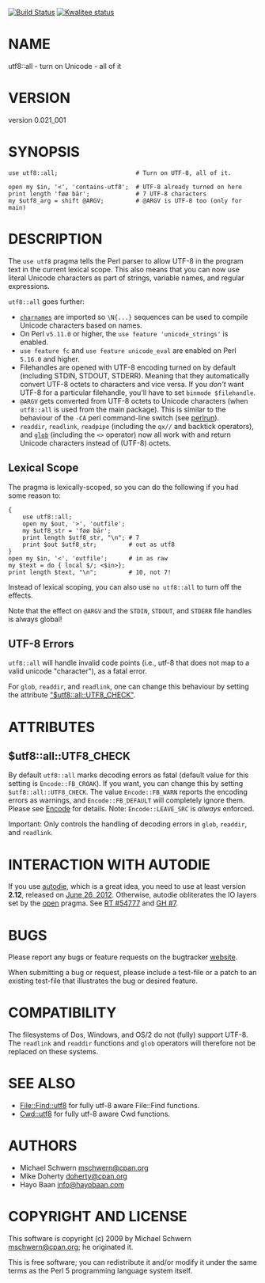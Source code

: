 [![Build Status](https://travis-ci.org/doherty/utf8-all.svg?branch=master)](https://travis-ci.org/doherty/utf8-all)
[![Kwalitee status](http://cpants.cpanauthors.org/dist/utf8-all.png)](http://cpants.charsbar.org/dist/overview/utf8-all)

# NAME

utf8::all - turn on Unicode - all of it

# VERSION

version 0.021\_001

# SYNOPSIS

    use utf8::all;                      # Turn on UTF-8, all of it.

    open my $in, '<', 'contains-utf8';  # UTF-8 already turned on here
    print length 'føø bār';             # 7 UTF-8 characters
    my $utf8_arg = shift @ARGV;         # @ARGV is UTF-8 too (only for main)

# DESCRIPTION

The `use utf8` pragma tells the Perl parser to allow UTF-8 in the
program text in the current lexical scope. This also means that you
can now use literal Unicode characters as part of strings, variable
names, and regular expressions.

`utf8::all` goes further:

- [`charnames`](https://metacpan.org/pod/charnames) are imported so `\N{...}` sequences can be
used to compile Unicode characters based on names.
- On Perl `v5.11.0` or higher, the `use feature 'unicode_strings'` is
enabled.
- `use feature fc` and `use feature unicode_eval` are enabled on Perl
`5.16.0` and higher.
- Filehandles are opened with UTF-8 encoding turned on by default
(including STDIN, STDOUT, STDERR). Meaning that they automatically
convert UTF-8 octets to characters and vice versa. If you _don't_
want UTF-8 for a particular filehandle, you'll have to set `binmode
$filehandle`.
- `@ARGV` gets converted from UTF-8 octets to Unicode characters (when
`utf8::all` is used from the main package). This is similar to the
behaviour of the `-CA` perl command-line switch (see [perlrun](https://metacpan.org/pod/perlrun)).
- `readdir`, `readlink`, `readpipe` (including the `qx//` and
backtick operators), and [`glob`](https://metacpan.org/pod/perlfunc#glob) (including the `<>` operator) now all work with and return Unicode characters instead
of (UTF-8) octets.

## Lexical Scope

The pragma is lexically-scoped, so you can do the following if you had
some reason to:

    {
        use utf8::all;
        open my $out, '>', 'outfile';
        my $utf8_str = 'føø bār';
        print length $utf8_str, "\n"; # 7
        print $out $utf8_str;         # out as utf8
    }
    open my $in, '<', 'outfile';      # in as raw
    my $text = do { local $/; <$in>};
    print length $text, "\n";         # 10, not 7!

Instead of lexical scoping, you can also use `no utf8::all` to turn
off the effects.

Note that the effect on `@ARGV` and the `STDIN`, `STDOUT`, and
`STDERR` file handles is always global!

## UTF-8 Errors

`utf8::all` will handle invalid code points (i.e., utf-8 that does
not map to a valid unicode "character"), as a fatal error.

For `glob`, `readdir`, and `readlink`, one can change this
behaviour by setting the attribute ["$utf8::all::UTF8\_CHECK"](#utf8-all-utf8_check).

# ATTRIBUTES

## $utf8::all::UTF8\_CHECK

By default `utf8::all` marks decoding errors as fatal (default value
for this setting is `Encode::FB_CROAK`). If you want, you can change this by
setting `$utf8::all::UTF8_CHECK`. The value `Encode::FB_WARN` reports
the encoding errors as warnings, and `Encode::FB_DEFAULT` will completely
ignore them. Please see [Encode](https://metacpan.org/pod/Encode) for details. Note: `Encode::LEAVE_SRC` is
_always_ enforced.

Important: Only controls the handling of decoding errors in `glob`,
`readdir`, and `readlink`.

# INTERACTION WITH AUTODIE

If you use [autodie](https://metacpan.org/pod/autodie), which is a great idea, you need to use at least
version **2.12**, released on [June 26,
2012](https://metacpan.org/source/PJF/autodie-2.12/Changes#L3).
Otherwise, autodie obliterates the IO layers set by the [open](https://metacpan.org/pod/open)
pragma. See [RT
\#54777](https://rt.cpan.org/Ticket/Display.html?id=54777) and [GH
\#7](https://github.com/doherty/utf8-all/issues/7).

# BUGS

Please report any bugs or feature requests on the bugtracker
[website](https://github.com/doherty/utf8-all/issues).

When submitting a bug or request, please include a test-file or a
patch to an existing test-file that illustrates the bug or desired
feature.

# COMPATIBILITY

The filesystems of Dos, Windows, and OS/2 do not (fully) support
UTF-8. The `readlink` and `readdir` functions and `glob` operators
will therefore not be replaced on these systems.

# SEE ALSO

- [File::Find::utf8](https://metacpan.org/pod/File::Find::utf8) for fully utf-8 aware File::Find functions.
- [Cwd::utf8](https://metacpan.org/pod/Cwd::utf8) for fully utf-8 aware Cwd functions.

# AUTHORS

- Michael Schwern <mschwern@cpan.org>
- Mike Doherty <doherty@cpan.org>
- Hayo Baan <info@hayobaan.com>

# COPYRIGHT AND LICENSE

This software is copyright (c) 2009 by Michael Schwern <mschwern@cpan.org>; he originated it.

This is free software; you can redistribute it and/or modify it under
the same terms as the Perl 5 programming language system itself.
